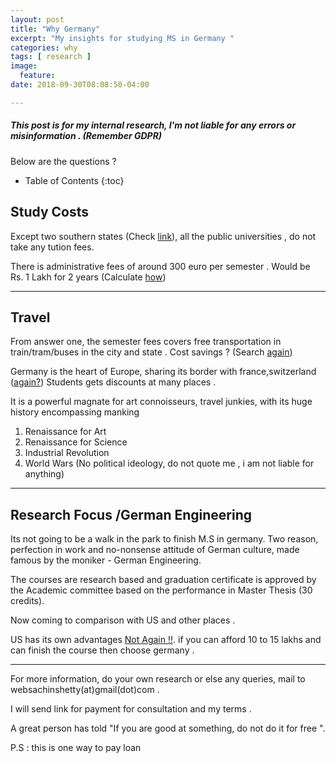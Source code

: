 ```yaml
---
layout: post
title: "Why Germany"
excerpt: "My insights for studying MS in Germany "
categories: why
tags: [ research ]
image:
  feature:
date: 2018-09-30T08:08:50-04:00

---
```


##### This post is for my internal research, I'm not liable for any errors or misinformation . (Remember GDPR)

Below are the questions ?

* Table of Contents
{:toc}

## Study Costs

Except two southern states (Check [link](www.google.com)), all the public universities , do not take any tution fees.

There is administrative fees of around 300 euro per semester .  Would be Rs. 1 Lakh for 2 years (Calculate [how](https://www.google.com/search?q=calculator))

---

## Travel

From answer one, the semester fees covers free transportation in train/tram/buses in the city and state . Cost savings ? (Search [again](https://www.google.com))

Germany is the heart of Europe, sharing its border with france,switzerland ([again?](https://www.google.com))
Students gets discounts at many places .

It is a powerful magnate for art connoisseurs, travel junkies, with its huge history encompassing manking
1. Renaissance for Art
2. Renaissance for Science
3. Industrial Revolution
4. World Wars (No political ideology, do not quote me , i am not liable for anything)

---

## Research Focus /German Engineering

Its not going to be a walk in the park to finish M.S in germany. Two reason, perfection in work and no-nonsense attitude of German culture, made famous by the moniker - German Engineering.

The courses are research based and graduation certificate is approved by the Academic committee based on the performance in Master Thesis (30 credits).

Now coming to comparison with US and other places .

US has its own advantages [Not Again !!](https://www.google.com). if you can afford 10 to 15 lakhs and can finish the course then choose germany .

---



For more information, do your own research or else any queries, mail to websachinshetty(at)gmail(dot)com .

I will send link for payment for consultation and my terms .

A great person has told
"If you are good at something, do not do it for free ".

P.S : this is one way to pay loan
